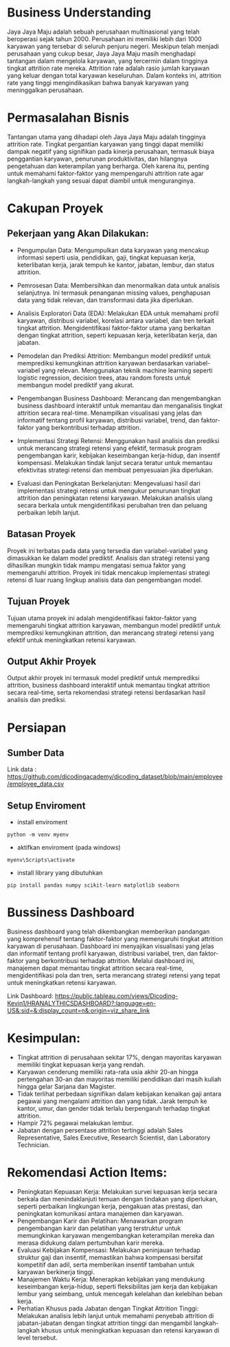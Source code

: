 # Business Understanding

Jaya Jaya Maju adalah sebuah perusahaan multinasional yang telah beroperasi sejak tahun 2000. Perusahaan ini memiliki lebih dari 1000 karyawan yang tersebar di seluruh penjuru negeri. Meskipun telah menjadi perusahaan yang cukup besar, Jaya Jaya Maju masih menghadapi tantangan dalam mengelola karyawan, yang tercermin dalam tingginya tingkat attrition rate mereka. Attrition rate adalah rasio jumlah karyawan yang keluar dengan total karyawan keseluruhan. Dalam konteks ini, attrition rate yang tinggi mengindikasikan bahwa banyak karyawan yang meninggalkan perusahaan.

# Permasalahan Bisnis

Tantangan utama yang dihadapi oleh Jaya Jaya Maju adalah tingginya attrition rate. Tingkat pergantian karyawan yang tinggi dapat memiliki dampak negatif yang signifikan pada kinerja perusahaan, termasuk biaya penggantian karyawan, penurunan produktivitas, dan hilangnya pengetahuan dan keterampilan yang berharga. Oleh karena itu, penting untuk memahami faktor-faktor yang mempengaruhi attrition rate agar langkah-langkah yang sesuai dapat diambil untuk menguranginya.

# Cakupan Proyek

## Pekerjaan yang Akan Dilakukan:

- Pengumpulan Data: Mengumpulkan data karyawan yang mencakup informasi seperti usia, pendidikan, gaji, tingkat kepuasan kerja, keterlibatan kerja, jarak tempuh ke kantor, jabatan, lembur, dan status attrition.

- Pemrosesan Data: Membersihkan dan menormalkan data untuk analisis selanjutnya. Ini termasuk penanganan missing values, penghapusan data yang tidak relevan, dan transformasi data jika diperlukan.
- Analisis Exploratori Data (EDA): Melakukan EDA untuk memahami profil karyawan, distribusi variabel, korelasi antara variabel, dan tren terkait tingkat attrition.
Mengidentifikasi faktor-faktor utama yang berkaitan dengan tingkat attrition, seperti kepuasan kerja, keterlibatan kerja, dan jabatan.

- Pemodelan dan Prediksi Attrition: Membangun model prediktif untuk memprediksi kemungkinan attrition karyawan berdasarkan variabel-variabel yang relevan.
Menggunakan teknik machine learning seperti logistic regression, decision trees, atau random forests untuk membangun model prediktif yang akurat.

- Pengembangan Business Dashboard: Merancang dan mengembangkan business dashboard interaktif untuk memantau dan menganalisis tingkat attrition secara real-time.
Menampilkan visualisasi yang jelas dan informatif tentang profil karyawan, distribusi variabel, trend, dan faktor-faktor yang berkontribusi terhadap attrition.

- Implementasi Strategi Retensi: Menggunakan hasil analisis dan prediksi untuk merancang strategi retensi yang efektif, termasuk program pengembangan karir, kebijakan keseimbangan kerja-hidup, dan insentif kompensasi.
Melakukan tindak lanjut secara teratur untuk memantau efektivitas strategi retensi dan membuat penyesuaian jika diperlukan.

- Evaluasi dan Peningkatan Berkelanjutan: Mengevaluasi hasil dari implementasi strategi retensi untuk mengukur penurunan tingkat attrition dan peningkatan retensi karyawan.
Melakukan analisis ulang secara berkala untuk mengidentifikasi perubahan tren dan peluang perbaikan lebih lanjut.

## Batasan Proyek
Proyek ini terbatas pada data yang tersedia dan variabel-variabel yang dimasukkan ke dalam model prediktif.
Analisis dan strategi retensi yang dihasilkan mungkin tidak mampu mengatasi semua faktor yang memengaruhi attrition.
Proyek ini tidak mencakup implementasi strategi retensi di luar ruang lingkup analisis data dan pengembangan model.

## Tujuan Proyek
Tujuan utama proyek ini adalah mengidentifikasi faktor-faktor yang memengaruhi tingkat attrition karyawan, membangun model prediktif untuk memprediksi kemungkinan attrition, dan merancang strategi retensi yang efektif untuk meningkatkan retensi karyawan.

## Output Akhir Proyek
Output akhir proyek ini termasuk model prediktif untuk memprediksi attrition, business dashboard interaktif untuk memantau tingkat attrition secara real-time, serta rekomendasi strategi retensi berdasarkan hasil analisis dan prediksi.

# Persiapan

## Sumber Data
Link data : https://github.com/dicodingacademy/dicoding_dataset/blob/main/employee/employee_data.csv

## Setup Enviroment

- install enviroment
```
python -m venv myenv
```

- aktifkan enviroment (pada windows)
```
myenv\Scripts\activate
```

- install library yang dibutuhkan
```
pip install pandas numpy scikit-learn matplotlib seaborn
```

# Bussiness Dashboard

Business dashboard yang telah dikembangkan memberikan pandangan yang komprehensif tentang faktor-faktor yang memengaruhi tingkat attrition karyawan di perusahaan. Dashboard ini menyajikan visualisasi yang jelas dan informatif tentang profil karyawan, distribusi variabel, tren, dan faktor-faktor yang berkontribusi terhadap attrition. Melalui dashboard ini, manajemen dapat memantau tingkat attrition secara real-time, mengidentifikasi pola dan tren, serta merancang strategi retensi yang tepat untuk meningkatkan retensi karyawan.

Link Dashboard: https://public.tableau.com/views/Dicoding-Kevin1/HRANALYTHICSDASHBOARD?:language=en-US&:sid=&:display_count=n&:origin=viz_share_link

# Kesimpulan:

- Tingkat attrition di perusahaan sekitar 17%, dengan mayoritas karyawan memiliki tingkat kepuasan kerja yang rendah.
- Karyawan cenderung memiliki rata-rata usia akhir 20-an hingga pertengahan 30-an dan mayoritas memiliki pendidikan dari masih kuliah hingga gelar Sarjana dan Magister.
- Tidak terlihat perbedaan signifikan dalam kebijakan kenaikan gaji antara pegawai yang mengalami attrition dan yang tidak. Jarak tempuh ke kantor, umur, dan gender tidak terlalu berpengaruh terhadap tingkat attrition.
- Hampir 72% pegawai melakukan lembur.
- Jabatan dengan persentase attrition tertinggi adalah Sales Representative, Sales Executive, Research Scientist, dan Laboratory Technician.

# Rekomendasi Action Items:

- Peningkatan Kepuasan Kerja: Melakukan survei kepuasan kerja secara berkala dan menindaklanjuti temuan dengan tindakan yang diperlukan, seperti perbaikan lingkungan kerja, pengakuan atas prestasi, dan peningkatan komunikasi antara manajemen dan karyawan.
- Pengembangan Karir dan Pelatihan: Menawarkan program pengembangan karir dan pelatihan yang terstruktur untuk memungkinkan karyawan mengembangkan keterampilan mereka dan merasa didukung dalam pertumbuhan karir mereka.
- Evaluasi Kebijakan Kompensasi: Melakukan peninjauan terhadap struktur gaji dan insentif, memastikan bahwa kompensasi bersifat kompetitif dan adil, serta memberikan insentif tambahan untuk karyawan berkinerja tinggi.
- Manajemen Waktu Kerja: Menerapkan kebijakan yang mendukung keseimbangan kerja-hidup, seperti fleksibilitas jam kerja dan kebijakan lembur yang seimbang, untuk mencegah kelelahan dan kelebihan beban kerja.
- Perhatian Khusus pada Jabatan dengan Tingkat Attrition Tinggi: Melakukan analisis lebih lanjut untuk memahami penyebab attrition di jabatan-jabatan dengan tingkat attrition tinggi dan mengambil langkah-langkah khusus untuk meningkatkan kepuasan dan retensi karyawan di level tersebut.
